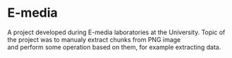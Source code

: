 # E-media
A project developed during E-media laboratories at the University.
Topic of the project was to manualy extract chunks from PNG image \
and perform some operation based on them, for example extracting data.
